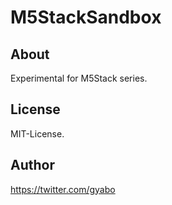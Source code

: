 M5StackSandbox
===

## About
Experimental for M5Stack series.

## License
MIT-License.

## Author
https://twitter.com/gyabo
